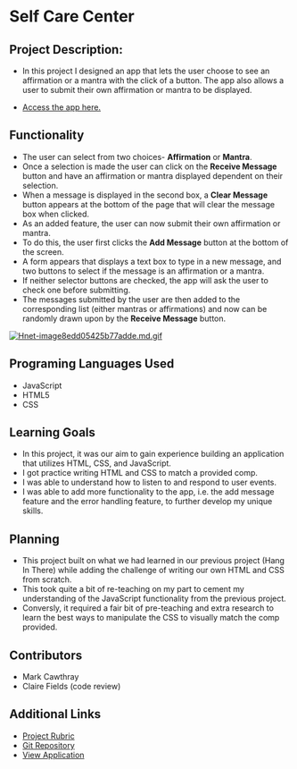 # Self Care Center

## Project Description:

  - In this project I designed an app that lets the user choose to see an affirmation or a mantra with the click of a button. The app also allows a user to submit their own affirmation or mantra to be displayed.

  - [Access the app here.](https://mtcawthray.github.io/self-care-center/)

## Functionality

  - The user can select from two choices- **Affirmation** or **Mantra**.
  - Once a selection is made the user can click on the **Receive Message** button and have an affirmation or mantra displayed dependent on their selection.
  - When a message is displayed in the second box, a **Clear Message** button appears at the bottom of the page that will clear the message box when clicked.
  - As an added feature, the user can now submit their own affirmation or mantra.
  - To do this, the user first clicks the **Add Message** button at the bottom of the screen.
  - A form appears that displays a text box to type in a new message, and two buttons to select if the message is an affirmation or a mantra.
  - If neither selector buttons are checked, the app will ask the user to check one before submitting.
  - The messages submitted by the user are then added to the corresponding list (either mantras or affirmations) and now can be randomly drawn upon by the **Receive Message** button.

  [![Hnet-image8edd05425b77adde.md.gif](https://s3.gifyu.com/images/Hnet-image8edd05425b77adde.md.gif)](https://gifyu.com/image/o2jD)


## Programing Languages Used

  - JavaScript
  - HTML5
  - CSS

## Learning Goals

  - In this project, it was our aim to gain experience building an application that utilizes HTML, CSS, and JavaScript.
  - I got practice writing HTML and CSS to match a provided comp.
  - I was able to understand how to listen to and respond to user events.
  - I was able to add more functionality to the app, i.e. the add message feature and the error handling feature, to further develop my unique skills.

## Planning

  - This project built on what we had learned in our previous project (Hang In There) while adding the challenge of writing our own HTML and CSS from scratch.
  - This took quite a bit of re-teaching on my part to cement my understanding of the JavaScript functionality from the previous project.
  - Conversly, it required a fair bit of pre-teaching and extra research to learn the best ways to manipulate the CSS to visually match the comp provided.

## Contributors

 - Mark Cawthray
 - Claire Fields (code review)

## Additional Links

  - [Project Rubric](https://frontend.turing.edu/projects/module-1/self-care-center.html)
  - [Git Repository](https://github.com/MTCawthray/self-care-center)
  - [View Application](https://mtcawthray.github.io/self-care-center/)
